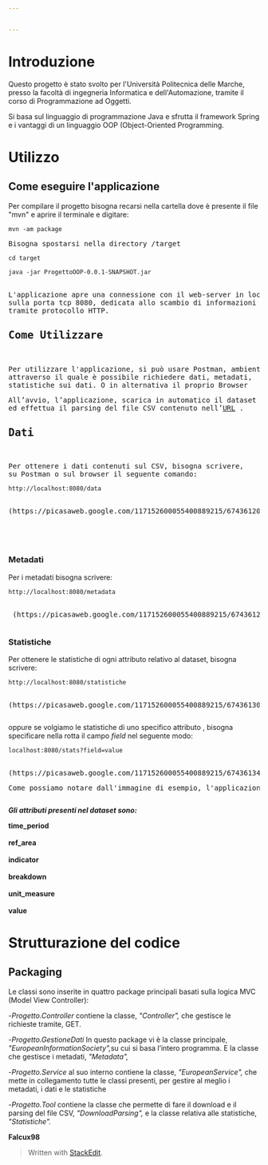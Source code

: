 ```yaml
---


---
```


<h1 id="introduzione">Introduzione</h1>  
<p>Questo progetto è stato svolto per l'Università Politecnica delle Marche, presso la facoltà di ingegneria Informatica e dell'Automazione, tramite il corso di Programmazione ad Oggetti.
</p><p>Si basa sul linguaggio di programmazione Java e sfrutta il framework Spring e i vantaggi di un linguaggio OOP (Object-Oriented Programming.</p>  
<h1 id="utilizzo-del-software">Utilizzo</h1>
<h2 id="come-eseguire-l'applicazione">Come eseguire l'applicazione</h2>
<p>Per compilare il progetto bisogna recarsi nella cartella dove è presente il file "mvn" e aprire il terminale e digitare:
</p><p></p><pre><code>mvn -am package
</code><p>Bisogna spostarsi nella directory /target
</p><p></p><pre><code>cd target
</code><p></p><pre><code>java -jar ProgettoOOP-0.0.1-SNAPSHOT.jar
</code><p></p><p>
L'applicazione apre una connessione con il web-server in locale 
sulla porta tcp 8080, dedicata allo scambio di informazioni
tramite protocollo HTTP.
</p><h2 id="come-utilizzare">Come Utilizzare</h2>  
<p></p><p>Per utilizzare l'applicazione, si può usare Postman, ambiente
attraverso il quale è possibile richiedere dati, metadati, 
statistiche sui dati. O in alternativa il proprio Browser
</p><p>All’avvio, l’applicazione, scarica in automatico il dataset
ed effettua il parsing del file CSV contenuto nell’<a href="http://data.europa.eu/euodp/data/api/3/action/package_show?id=GIGFgVkEyuzYNvbktE7tAQ">URL</a> .
</p><h2 id="dati">Dati</h2>  
<p></p><p>Per ottenere i dati contenuti sul CSV, bisogna scrivere,
su Postman o sul browser il seguente comando: 
</p><pre><code>http://localhost:8080/data </code><p>
(https://picasaweb.google.com/117152600055400889215/6743612008475214209#6743612014066909362 "data")
</p></pre><p></p></pre><p></p></pre><p></p></pre><p></p><p></p>
<h3 id="metadati">Metadati</h3>  
<p>Per i metadati bisogna scrivere:</p>  
<pre><code>http://localhost:8080/metadata </code><p>
 (https://picasaweb.google.com/117152600055400889215/6743612576054227681#6743612573724979970)
</p></pre>  
<h3 id="statistiche">Statistiche</h3>  
<p>Per ottenere le statistiche di ogni attributo relativo al dataset, bisogna scrivere:</p>  
<pre><code>http://localhost:8080/statistiche </code><p>
(https://picasaweb.google.com/117152600055400889215/6743613075511129265#6743613075438916322)
</p></pre><p></p>
<p>oppure se volgiamo le statistiche di uno specifico attributo , bisogna specificare nella rotta il campo <em>field</em> nel seguente modo:</p>  
<pre><code>localhost:8080/stats?field=value </code><p>
(https://picasaweb.google.com/117152600055400889215/6743613451786695969#6743613450774963362)
</p><p>Come possiamo notare dall'immagine di esempio, l'applicazione non tiene conto del carattere, quindi non è Case Sensitive
</p></pre>  
<p><em><strong>Gli attributi presenti nel dataset sono:</strong></em><br>  
</p><p><strong>time_period<br><br>  
ref_area <br><br>  
indicator<br><br>  
breakdown<br><br>  
unit_measure<br><br>  
value<br></strong></p>  
<h1 id="strutturazione-del-codice">Strutturazione del codice</h1>  
<h2 id="packaging">Packaging</h2>  
<p>Le classi sono inserite in quattro package principali basati sulla logica MVC (Model View Controller):</p>  
<p>-<em>Progetto.Controller</em> contiene la classe, <em>"Controller",</em> che gestisce le richieste tramite, GET.</p>  
<p>-<em>Progetto.GestioneDati</em> In questo package vi è la classe principale,  <em>"EuropeanInformationSociety",</em>su cui si basa l’intero programma.
E la classe che gestisce i metadati, <em>"Metadata",</em></p>  
<p>-<em>Progetto.Service</em> al suo interno contiene la classe,  <em>"EuropeanService",</em> che mette in collegamento tutte le classi presenti, per gestire al meglio i metadati, i dati e le statistiche</p>
<p>-<em>Progetto.Tool</em> contiene la classe che permette di fare il download e il parsing del file CSV,  <em>"DownloadParsing",</em> e la classe relativa alle statistiche,  <em>"Statistiche".</em></p>  
<p><strong>Falcux98<strong></strong></strong></p>  
<blockquote>  
<p>Written with <a href="https://stackedit.io/">StackEdit</a>.</p>  
</blockquote>

